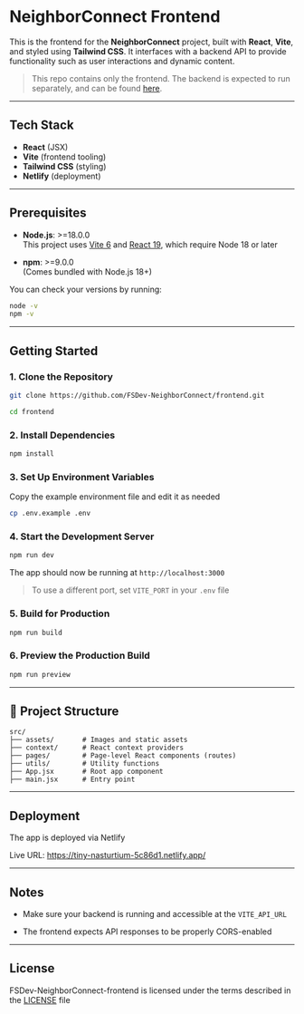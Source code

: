 # NeighborConnect Frontend

This is the frontend for the **NeighborConnect** project, built with **React**, **Vite**, and styled using **Tailwind CSS**. It interfaces with a backend API to provide functionality such as user interactions and dynamic content.

> This repo contains only the frontend. The backend is expected to run separately, and can be found [here](https://github.com/FSDev-NeighborConnect/backend).


---

## Tech Stack

- **React** (JSX)
- **Vite** (frontend tooling)
- **Tailwind CSS** (styling)
- **Netlify** (deployment)


---

## Prerequisites

- **Node.js**: >=18.0.0  
  This project uses [Vite 6](https://vitejs.dev/) and [React 19](https://react.dev/), which require Node 18 or later

- **npm**: >=9.0.0  
  (Comes bundled with Node.js 18+)

You can check your versions by running:
```bash
node -v
npm -v
```


---

## Getting Started

### 1. Clone the Repository

```bash
git clone https://github.com/FSDev-NeighborConnect/frontend.git

cd frontend
```

### 2. Install Dependencies
```bash
npm install
```

### 3. Set Up Environment Variables
Copy the example environment file and edit it as needed

```bash
cp .env.example .env
```

### 4. Start the Development Server
```bash
npm run dev
```
The app should now be running at `http://localhost:3000`

> To use a different port, set `VITE_PORT` in your `.env` file


### 5. Build for Production
```bash
npm run build
```

### 6. Preview the Production Build
```bash
npm run preview
```


---

## 📁 Project Structure
```
src/
├── assets/       # Images and static assets
├── context/      # React context providers
├── pages/        # Page-level React components (routes)
├── utils/        # Utility functions
├── App.jsx       # Root app component
├── main.jsx      # Entry point
```


---

## Deployment
The app is deployed via Netlify

Live URL: https://tiny-nasturtium-5c86d1.netlify.app/


---

## Notes
- Make sure your backend is running and accessible at the `VITE_API_URL`

- The frontend expects API responses to be properly CORS-enabled


---

## License
FSDev-NeighborConnect-frontend is licensed under the terms described in the [LICENSE](https://github.com/FSDev-NeighborConnect/frontend/blob/main/LICENSE) file
